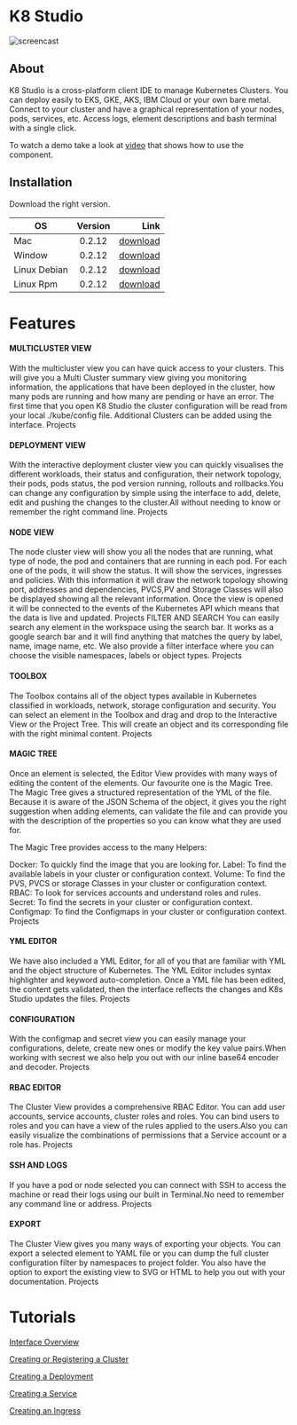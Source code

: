 

# K8 Studio
![screencast](https://media.giphy.com/media/eHjRZn9eoX6Ca670dD/giphy.gif)
## About
K8 Studio is a cross-platform client IDE to manage Kubernetes Clusters.
You can deploy easily to EKS, GKE, AKS, IBM Cloud or your own bare metal. Connect to your cluster and have a graphical representation of your nodes, pods, services, etc. Access logs, element descriptions and bash terminal with a single click.



 To watch a demo take a look at [video](https://youtu.be/ac2jRN1vbkQ) that shows how to use the component.
 
## Installation
Download the right version.

| OS            | Version   | Link                        |
| ------------- |:-------:| -----------------------------------:|
| Mac         | 0.2.12  | [download](https://github.com/guiqui/k8Studio/releases/download/v0.2.12/K8Studio-0.2.12-osx.dmg)  |
| Window           | 0.2.12     | [download](https://github.com/guiqui/k8Studio/releases/download/v0.2.12/K8Studio-Setup.0.2.12.exe)          |
| Linux Debian          | 0.2.12   | [download](https://github.com/guiqui/k8Studio/releases/download/v0.2.12/K8Studio-0.2.12-amd64-linux.deb) |
| Linux Rpm          | 0.2.12   | [download](https://github.com/guiqui/k8Studio/releases/download/v0.2.12/K8Studio-0.2.12-x86_64-linux.rpm) |


# Features

#### MULTICLUSTER VIEW
With the multicluster view you can have quick access to your clusters. This will give you a Multi Cluster summary view giving you monitoring information, the applications that have been deployed in the cluster, how many pods are running and how many are pending or have an error. The first time that you open K8 Studio the cluster configuration will be read from your local ./kube/config file. Additional Clusters can be added using the interface.
Projects
#### DEPLOYMENT VIEW
With the interactive deployment cluster view you can quickly visualises the different workloads, their status and configuration, their network topology, their pods, pods status, the pod version running, rollouts and rollbacks.You can change any configuration by simple using the interface to add, delete, edit and pushing the changes to the cluster.All without needing to know or remember the right command line.
Projects
#### NODE VIEW
The node cluster view will show you all the nodes that are running, what type of node, the pod and containers that are running in each pod. For each one of the pods, it will show the status. It will show the services, ingresses and policies. With this information it will draw the network topology showing port, addresses and dependencies, PVCS,PV and Storage Classes will also be displayed showing all the relevant information. Once the view is opened it will be connected to the events of the Kubernetes API which means that the data is live and updated.
Projects
FILTER AND SEARCH
You can easily search any element in the workspace using the search bar. It works as a google search bar and it will find anything that matches the query by label, name, image name, etc. We also provide a filter interface where you can choose the visible namespaces, labels or object types.
Projects
#### TOOLBOX
The Toolbox contains all of the object types available in Kubernetes classified in workloads, network, storage configuration and security. You can select an element in the Toolbox and drag and drop to the Interactive View or the Project Tree. This will create an object and its corresponding file with the right minimal content.
Projects
#### MAGIC TREE
Once an element is selected, the Editor View provides with many ways of editing the content of the elements. Our favourite one is the Magic Tree. The Magic Tree gives a structured representation of the YML of the file. Because it is aware of the JSON Schema of the object, it gives you the right suggestion when adding elements, can validate the file and can provide you with the description of the properties so you can know what they are used for.

The Magic Tree provides access to the many Helpers:

Docker: To quickly find the image that you are looking for.
Label: To find the available labels in your cluster or configuration context.
Volume: To find the PVS, PVCS or storage Classes in your cluster or configuration context.
RBAC: To look for services accounts and understand roles and rules.
Secret: To find the secrets in your cluster or configuration context.
Configmap: To find the Configmaps in your cluster or configuration context.
Projects
#### YML EDITOR
We have also included a YML Editor, for all of you that are familiar with YML and the object structure of Kubernetes. The YML Editor includes syntax highlighter and keyword auto-completion. Once a YML file has been edited, the content gets validated, then the interface reflects the changes and K8s Studio updates the files.
Projects
#### CONFIGURATION
With the configmap and secret view you can easily manage your configurations, delete, create new ones or modify the key value pairs.When working with secrest we also help you out with our inline base64 encoder and decoder.
Projects
#### RBAC EDITOR
The Cluster View provides a comprehensive RBAC Editor. You can add user accounts, service accounts, cluster roles and roles. You can bind users to roles and you can have a view of the rules applied to the users.Also you can easily visualize the combinations of permissions that a Service account or a role has.
Projects
#### SSH AND LOGS
If you have a pod or node selected you can connect with SSH to access the machine or read their logs using our built in Terminal.No need to remember any command line or address.
Projects
#### EXPORT
The Cluster View gives you many ways of exporting your objects. You can export a selected element to YAML file or you can dump the full cluster configuration filter by namespaces to project folder. You also have the option to export the existing view to SVG or HTML to help you out with your documentation.
Projects

# Tutorials

[Interface Overview](https://youtu.be/TJyXtB5t3cU)

[Creating or Registering a Cluster](https://youtu.be/nnBabVRyDQY)

[Creating a Deployment](https://youtu.be/L3PsJ5sVcFE)

[Creating a Service](https://youtu.be/W5zAcbnmT3A)

[Creating an Ingress](https://youtu.be/hrEdRGBYdso)


